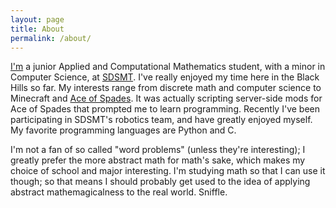 ```yaml
---
layout: page
title: About
permalink: /about/
---
```


[I'm](https://twitter.com/notgnoshi) a junior Applied and Computational Mathematics student, with a minor in Computer Science, at [SDSMT](http://www.sdsmt.edu/). I've really enjoyed my time here in the Black Hills so far. My interests range from discrete math and computer science to Minecraft and [Ace of Spades](http://buildandshoot.com). It was actually scripting server-side mods for Ace of Spades that prompted me to learn programming. Recently I've been participating in SDSMT's robotics team, and have greatly enjoyed myself. My favorite programming languages are Python and C.

I'm not a fan of so called "word problems" (unless they're interesting); I greatly prefer the more abstract math for math's sake, which makes my choice of school and major interesting. I'm studying math so that I can use it though; so that means I should probably get used to the idea of applying abstract mathemagicalness to the real world. Sniffle.
